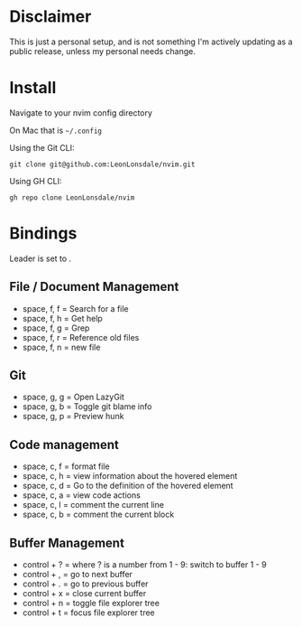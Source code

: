 # Disclaimer

This is just a personal setup, and is not something I'm actively updating as a public release, unless my personal needs change.

# Install

Navigate to your nvim config directory

On Mac that is `~/.config`

Using the Git CLI:

`git clone git@github.com:LeonLonsdale/nvim.git`

Using GH CLI:

`gh repo clone LeonLonsdale/nvim`

# Bindings

Leader is set to <space>.

## File / Document Management

- space, f, f = Search for a file
- space, f, h = Get help
- space, f, g = Grep
- space, f, r = Reference old files
- space, f, n = new file

## Git

- space, g, g = Open LazyGit
- space, g, b = Toggle git blame info
- space, g, p = Preview hunk

## Code management

- space, c, f = format file
- space, c, h = view information about the hovered element
- space, c, d = Go to the definition of the hovered element
- space, c, a = view code actions
- space, c, l = comment the current line
- space, c, b = comment the current block

## Buffer Management

- control + ? = where ? is a number from 1 - 9: switch to buffer 1 - 9
- control + , = go to next buffer
- control + . = go to previous buffer
- control + x = close current buffer
- control + n = toggle file explorer tree
- control + t = focus file explorer tree





